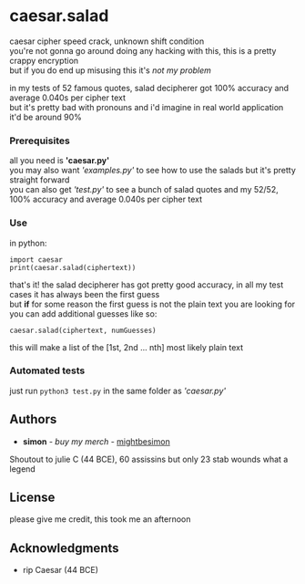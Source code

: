 # caesar.salad

caesar cipher speed crack, unknown shift condition\
you're not gonna go around doing any hacking with this, this is a pretty crappy encryption\
but if you do end up misusing this it's *not my problem*

in my tests of 52 famous quotes, salad decipherer got 100% accuracy and average 0.040s per cipher text\
but it's pretty bad with pronouns and i'd imagine in real world application it'd be around 90%

### Prerequisites

all you need is **'caesar.py'**\
you may also want *'examples.py'* to see how to use the salads but it's pretty straight forward\
you can also get *'test.py'* to see a bunch of salad quotes and my 52/52,\
100% accuracy and average 0.040s per cipher text

### Use

in python:
```
import caesar
print(caesar.salad(ciphertext))
```

that's it! the salad decipherer has got pretty good accuracy, in all my test cases it has always been the first guess\
but **if** for some reason the first guess is not the plain text you are looking for\
you can add additional guesses like so:
```
caesar.salad(ciphertext, numGuesses)
```

this will make a list of the [1st, 2nd ... nth] most likely plain text

### Automated tests

just run `python3 test.py` in the same folder as *'caesar.py'*

## Authors

- **simon** - *buy my merch* - [mightbesimon](https://github.com/mightbesimon)

Shoutout to julie C (44 BCE), 60 assissins but only 23 stab wounds what a legend

## License

please give me credit, this took me an afternoon

## Acknowledgments

- rip Caesar (44 BCE)
